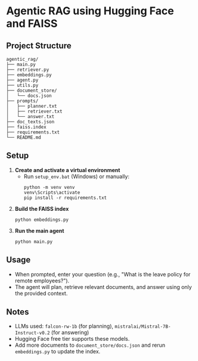 # Agentic RAG using Hugging Face and FAISS 

## Project Structure
```
agentic_rag/
├── main.py
├── retriever.py
├── embeddings.py
├── agent.py
├── utils.py
├── document_store/
│   └── docs.json
├── prompts/
│   ├── planner.txt
│   ├── retriever.txt
│   └── answer.txt
├── doc_texts.json
├── faiss.index
├── requirements.txt
└── README.md
```

## Setup
1. **Create and activate a virtual environment**
   - Run `setup_env.bat` (Windows) or manually:
     ```
     python -m venv venv
     venv\Scripts\activate
     pip install -r requirements.txt
     ```
2. **Build the FAISS index**
   ```
   python embeddings.py
   ```
3. **Run the main agent**
   ```
   python main.py
   ```

## Usage
- When prompted, enter your question (e.g., "What is the leave policy for remote employees?").
- The agent will plan, retrieve relevant documents, and answer using only the provided context.

## Notes
- LLMs used: `falcon-rw-1b` (for planning), `mistralai/Mistral-7B-Instruct-v0.2` (for answering)
- Hugging Face free tier supports these models.
- Add more documents to `document_store/docs.json` and rerun `embeddings.py` to update the index. 

